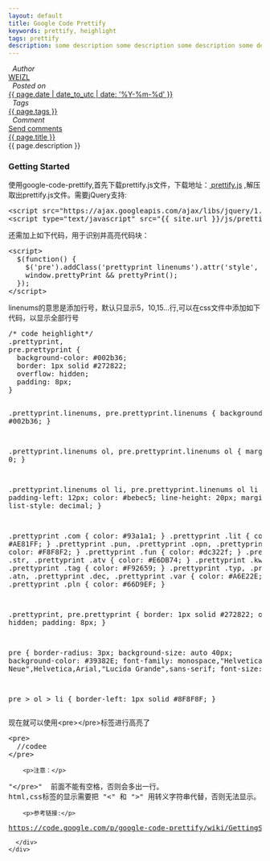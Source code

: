 ```yaml
---
layout: default 
title: Google Code Prettify
keywords: prettify, heighlight 
tags: prettify
description: some description some description some description some description
---
```

<div class="article-container">
  <div class="blog-info blog-margin-bottom"> 
    <div class="blog-item-head">
      <div class="blog-item-pencil">
        <i class="fa fa-file-text fa-2x"></i>
      </div>
      <div class="blog-item-author">
        <i class="fa fa-user">&nbsp;&nbsp;Author</i>
        <div class="author-link">
          <a href="/">WEIZL</a>
        </div> 
      </div>
      <div class="blog-item-clock">
        <i class="fa fa-clock-o">&nbsp;&nbsp;Posted on</i>
        <div class="clock-link">
          <a href="/">{{ page.date | date_to_utc | date: '%Y-%m-%d' }}</a>
        </div> 
      </div>
      <div class="blog-item-tags">
        <i class="fa fa-tags">&nbsp;&nbsp;Tags</i>
        <div class="tag-link">
          <a href="/">{{ page.tags }}</a>
        </div> 
      </div>
      <div class="blog-item-comment">
        <i class="fa fa-comment">&nbsp;&nbsp;Comment</i>
        <div class="comment-link">
          <a href="/">Send comments</a>
        </div> 
      </div>
    </div>
    <div class="blog-item-info blog-padding-bottom">
      <div class="blog-item-title"><a href="{{ page.url }}">{{ page.title }}</a></div>
      <div class="blog-item-description">
        {{ page.description }}
      </div>
      <div class="blog-item-content">
        <h3>Getting Started</h3>
        <p>使用google-code-prettify,首先下载prettify.js文件，下载地址：<a href="https://google-code-prettify.googlecode.com/files/prettify-small-4-Mar-2013.tar.bz2"> prettify.js</a> ,解压取出prettify.js文件。需要jQuery支持:</p>
<pre>
&lt;script src="https://ajax.googleapis.com/ajax/libs/jquery/1.9.1/jquery.min.js"&gt;&lt;/script&gt;
&lt;script type="text/javascript" src="{{ site.url }}/js/prettify.js"&gt;&lt;/script&gt;
</pre>
        <p>还需加上如下代码，用于识别并高亮代码块：</p>
<pre>
&lt;script&gt;
  $(function() {
    $('pre').addClass('prettyprint linenums').attr('style', 'overflow:auto');
    window.prettyPrint && prettyPrint();
  });
&lt;/script&gt;
</pre>
        <p>linenums的意思是添加行号，默认只显示5，10,15...行,可以在css文件中添加如下代码，以显示全部行号</p>
<pre>
/* code heighlight*/
.prettyprint,
pre.prettyprint {
  background-color: #002b36;
  border: 1px solid #272822;
  overflow: hidden;
  padding: 8px;
}

.prettyprint.linenums,
pre.prettyprint.linenums {
  background-color: #002b36;
}

.prettyprint.linenums ol,
pre.prettyprint.linenums ol {
  margin: 0 0 0 0; 
}

.prettyprint.linenums ol li,
pre.prettyprint.linenums ol li {
  padding-left: 12px;
  color: #bebec5;
  line-height: 20px;
  margin-left: 0;
  list-style: decimal;
}

.prettyprint .com { color: #93a1a1; }
.prettyprint .lit { color: #AE81FF; }
.prettyprint .pun,
.prettyprint .opn, 
.prettyprint .clo { color: #F8F8F2; }
.prettyprint .fun { color: #dc322f; }
.prettyprint .str, 
.prettyprint .atv { color: #E6DB74; }
.prettyprint .kwd, 
.prettyprint .tag { color: #F92659; }
.prettyprint .typ, 
.prettyprint .atn, 
.prettyprint .dec, 
.prettyprint .var { color: #A6E22E; }
.prettyprint .pln { color: #66D9EF; }

.prettyprint, pre.prettyprint {
  border: 1px solid #272822;
  overflow: hidden;
  padding: 8px;
}

pre {
  border-radius: 3px;
  background-size: auto 40px;
  background-color: #39382E;
  font-family: monospace,"Helvetica Neue",Helvetica,Arial,"Lucida Grande",sans-serif;
  font-size: 13px;
}

pre > ol > li {
  border-left: 1px solid #8F8F8F;
}
</pre>
        <p>现在就可以使用&lt;pre&gt;&lt;/pre&gt;标签进行高亮了</p>
<pre>
&lt;pre&gt;
  //codee
&lt;/pre&gt;
</pre>
        <p>注意：</p>
<pre>
"&lt;/pre&gt;"  前面不能有空格，否则会多出一行。
html,css标签的显示需要把 "&lt;" 和 "&gt;" 用转义字符串代替，否则无法显示。
</pre>
        <p>参考链接:</p> 
<pre>
<a href="https://code.google.com/p/google-code-prettify/wiki/GettingStarted">https://code.google.com/p/google-code-prettify/wiki/GettingStarted</a>
</pre>
      </div>
    </div>
  </div>
</div>
